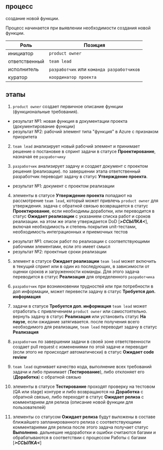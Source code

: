## процесс

создание новой функции.

Процесс начинается при выявлении необходимости создания новой функции.

Роль | Позиция
--- | ---
инициатор | `product owner`
ответственный | `team lead`
исполнитель | `разработчик` или `команда разработчиков`
куратор | `координатор проекта`


## этапы

1. `product owner` создает первичное описание функции (функциональные требования).
  - результат №1: новая функция в документации проекта (документирование функции)
  - результат №2: рабочий элемент типа "функция" в Azure с признаком приоритета

2. `team lead` анализирует новый рабочий элемент и принимает решение о постановке в спринт задачи в статусе **Проектирование**, назначая ее `разработчику`

3. `разработчик` анализирует задачу и создает документ с проектом решения (реализации). по завершении этапа ответственный разработчик переводит задачу в статус **Утверждение проекта**.
  - результат №1: документ с проектом реализации

4. элементы в статусе **Утверждение проекта** попадают на рассмотрение `team lead`, который может привлечь `product owner` для утверждения. задача с обратной связью возвращается в статус **Проектирование**, если необходимы доработки, или переводится в статус **Ожидает реализации** с указанием списка работ и сроков реализации. на этом же этапе утверждается DoD [**_>ССЫЛКА<_**], включая необходимость и степень покрытия unit-тестами, необходимость интеграционных и приемочных тестов
  - результат №1: список работ по реализации с соответствующими рабочими элементами, если это имеет смысл
  - результат №2: проектные сроки реализации

5. элемент в статусе **Ожидает реализации** `team lead` может включить в текущий спринт или в один из последующих, в зависимости от оценки сроков и загруженности команды. Для этого задача переводится в статус **Реализация** для определенного `разработчика`

6. `разработчик` при возникновении трудностей или при потребности в доп информации, может перевести задачу в статус **Требуется доп. информация**

7. задачи в статусе **Требуется доп. информация** `team lead` может отработать с привлечением `product owner` или самостоятельно. вернуть задачу в статус **Реализация** или установить статус **На паузе**, если ожидание затягивается. после получения всего необходимого для реализации, `team lead` переводит задачу в статус **Реализация**

8. `разработчик` по завершении задачи в своей зоне ответственности создает pull request с изменениями по этой задаче и переводит (если этого не происходит автоматически) в статус **Ожидает code review**

9. `team lead` оценивает качество кода, выполнение всех требований задачи и либо принимает (**Тестирование**), либо отклоняет его (**Доработка**) с обратной связью

10. элементы в статусе **Тестирование** проходят проверку на тестовом (QA или stage) контуре и либо возвращаются на **Доработка** с обратной связью, либо переходят в статус **Ожидает релиза** с комментарием для релиза (описание новой функции для пользователей)

11. элементы со статусом **Ожидает релиза** будут выложены в составе ближайшего запланированного релиза с соответствующими комментариями для релиза после этого задача получает статус **Выполнено**. дальнешие недоработки и ошибки считаются багами и обрабатываются в соответствии с процессом Работы с багами [**_>ССЫЛКА<_**]
